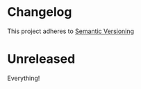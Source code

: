 # Changelog

This project adheres to [Semantic Versioning](https://semver.org/spec/v2.0.0.html)

# Unreleased

Everything!
